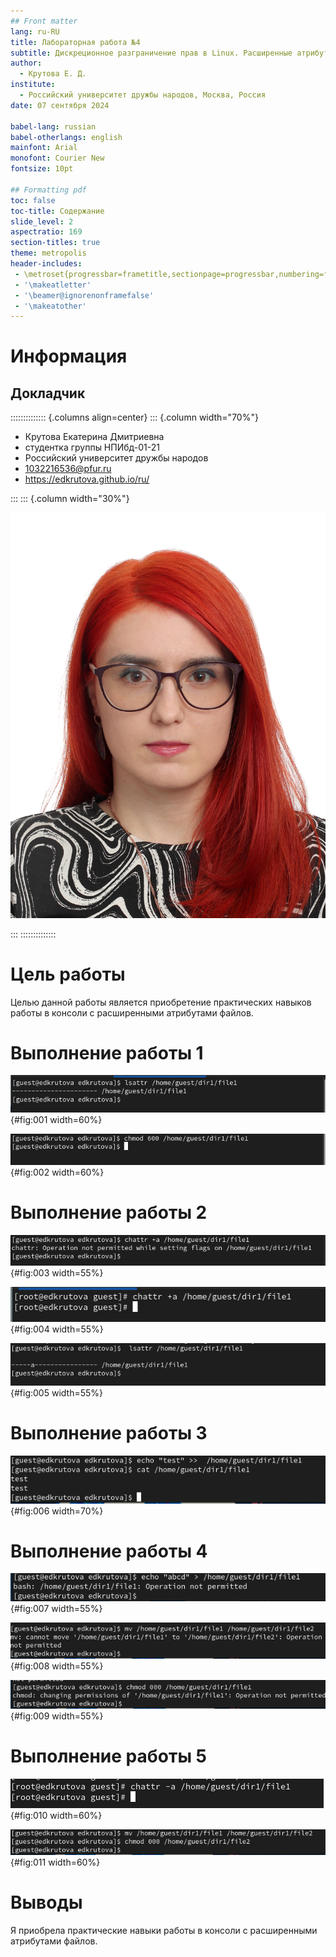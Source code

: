 ```yaml
---
## Front matter
lang: ru-RU
title: Лабораторная работа №4
subtitle: Дискреционное разграничение прав в Linux. Расширенные атрибуты
author:
  - Крутова Е. Д.
institute:
  - Российский университет дружбы народов, Москва, Россия
date: 07 сентября 2024

babel-lang: russian
babel-otherlangs: english
mainfont: Arial
monofont: Courier New
fontsize: 10pt

## Formatting pdf
toc: false
toc-title: Содержание
slide_level: 2
aspectratio: 169
section-titles: true
theme: metropolis
header-includes:
 - \metroset{progressbar=frametitle,sectionpage=progressbar,numbering=fraction}
 - '\makeatletter'
 - '\beamer@ignorenonframefalse'
 - '\makeatother'
---
```



# Информация

## Докладчик

:::::::::::::: {.columns align=center}
::: {.column width="70%"}

* Крутова Екатерина Дмитриевна
* студентка группы НПИбд-01-21
* Российский университет дружбы народов
* [1032216536@pfur.ru](mailto:1032216536@pfur.ru)
* <https://edkrutova.github.io/ru/>

:::
::: {.column width="30%"}

![](./image/photo.jpg)

:::
::::::::::::::

# Цель работы

Целью данной работы является приобретение практических навыков работы в консоли с расширенными атрибутами файлов.

# Выполнение работы 1

![Просмотр расширенных атрибутов файла file1](image/Screenshot_1.png){#fig:001 width=60%}

![Установка прав на файл file1, разрешающих чтение и запись для владельца файла](image/Screenshot_2.png){#fig:002 width=60%}

# Выполнение работы 2

![Попытка установить на файл file1 расширенный атрибут a](image/Screenshot_3.png){#fig:003 width=55%}

![Установка на файл file1 расширенный атрибут a с консоли с правами администраторв](image/Screenshot_4.png){#fig:004 width=55%}

![Просмотр расширенных атрибутов файла file1](image/Screenshot_5.png){#fig:005 width=55%}

# Выполнение работы 3

![Дозапись в файл file1 слова «test»](image/Screenshot_6.png){#fig:006 width=70%}

# Выполнение работы 4

![Попытка стереть имеющуюся в файле file1 информацию](image/Screenshot_7.png){#fig:007 width=55%}

![Попытка переименовать файл](image/Screenshot_8.png){#fig:008 width=55%}

![Попытка установить на файл file1 иные права](image/Screenshot_9.png){#fig:009 width=55%}

# Выполнение работы 5

![Удаление атрибута a](image/Screenshot_10.png){#fig:010 width=60%}

![Переименование файла и изменение прав](image/Screenshot_11.png){#fig:011 width=60%}

# Выводы

Я приобрела практические навыки работы в консоли с расширенными атрибутами файлов.
